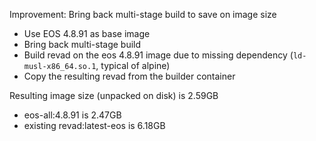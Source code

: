Improvement: Bring back multi-stage build to save on image size

* Use EOS 4.8.91 as base image
* Bring back multi-stage build
* Build revad on the eos 4.8.91 image due to missing dependency (`ld-musl-x86_64.so.1`, typical of alpine)
* Copy the resulting revad from the builder container

Resulting image size (unpacked on disk) is 2.59GB
* eos-all:4.8.91 is 2.47GB
* existing revad:latest-eos is 6.18GB
